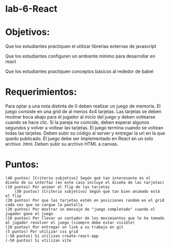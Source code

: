 # lab-6-React

# Objetivos:

Que los estudiantes practiquen el utilizar librerías externas de javascript

Que los estudiantes configuren un ambiente mínimo para desarrollar en react

Que los estudiantes practiquen conceptos básicos al rededor de babel

# Requerimientos:

Para optar a una nota distinta de 0 deben realizar un juego de memoria. El juego consiste en una grid de al menos 4x4 tarjetas. Las tarjetas se deben mostrar boca abajo para el jugador al inicio del juego y deben voltearse cuando se hace clic. Si la pareja no coincide, deben esperar algunos segundos y volver a voltear las tarjetas. El juego termina cuando se voltean todas las tarjetas. Deben subir su código al server y entregar la url en la que quedo publicado. El juego debe ser implementado en React en un solo archivo .html. Deben subir su archivo HTML a canvas.

# Puntos:

    (40 puntos) [Criterio subjetivo] Según qué tan interesante es el diseño de su interfaz (en este caso incluye el diseño de las tarjetas)
    (10 puntos) Por animar el flip de las tarjetas 
        (30 puntos) [Criterio subjetivo] Según qué tan bien animado está el flip
    (20 puntos) Por que las tarjetas estén en posiciones random en el grid cada vez que se cargue la pantalla
    (20 puntos) Por mostrar un mensaje de "juego completado" cuando el jugador gane el juego
    (10 puntos) Por llevar un contador de los movimientos que le ha tomado al jugador resolver el juego (siempre debe estar visible)
    (10 puntos) Por entregar un link a su trabajo en git
    (5 puntos) Por utilizar css grid
    (-50 puntos) Si utilizan create-react-app
    (-50 puntos) Si utilizan vite
